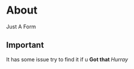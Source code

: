 <h1> About </h1>
Just A Form 
<h2> Important </h2>
It has some issue try to find it if u
 <b> Got that </b> 
 <i> Hurray</i>  